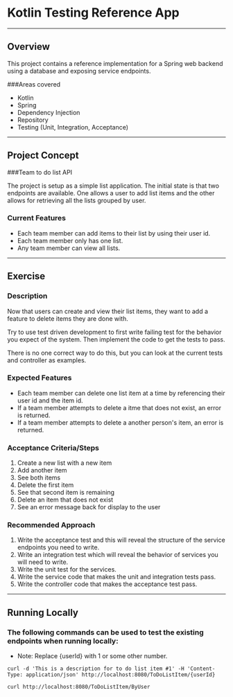 # Kotlin Testing Reference App

---

## Overview

This project contains a reference implementation for a Spring web backend using a database and exposing service endpoints.

###Areas covered
- Kotlin
- Spring
- Dependency Injection
- Repository
- Testing (Unit, Integration, Acceptance)

---

## Project Concept

###Team to do list API

The project is setup as a simple list application. The initial state is that two endpoints are available. One allows a user to add list items and the other allows for retrieving all the lists grouped by user.

### Current Features

 - Each team member can add items to their list by using their user id.
 - Each team member only has one list.
 - Any team member can view all lists.

--- 

## Exercise

### Description

Now that users can create and view their list items, they want to add a feature to delete items they are done with. 

Try to use test driven development to first write failing test for the behavior you expect of the system. Then implement the code to get the tests to pass.

There is no one correct way to do this, but you can look at the current tests and controller as examples.

### Expected Features

- Each team member can delete one list item at a time by referencing their user id and the item id.
- If a team member attempts to delete a itme that does not exist, an error is returned.
- If a team member attempts to delete a another person's item, an error is returned.

### Acceptance Criteria/Steps

1) Create a new list with a new item
2) Add another item
3) See both items
4) Delete the first item
5) See that second item is remaining
6) Delete an item that does not exist
7) See an error message back for display to the user

### Recommended Approach

1) Write the acceptance test and this will reveal the structure of the service endpoints you need to write. 
2) Write an integration test which will reveal the behavior of services you will need to write.
3) Write the unit test for the services.
4) Write the service code that makes the unit and integration tests pass.
5) Write the controller code that makes the acceptance test pass.

---
## Running Locally

### The following commands can be used to test the existing endpoints when running locally:

- Note: Replace {userId} with 1 or some other number.

`curl -d 'This is a description for to do list item #1' -H 'Content-Type: application/json' http://localhost:8080/ToDoListItem/{userId}`

`curl http://localhost:8080/ToDoListItem/ByUser`








